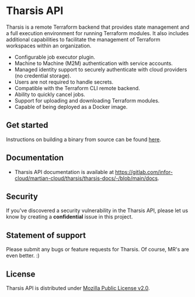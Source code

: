 # Tharsis API

Tharsis is a remote Terraform backend that provides state management and a full execution environment for running Terraform modules. It also includes additional capabilities to facilitate the management of Terraform workspaces within an organization.

- Configurable job executor plugin.
- Machine to Machine (M2M) authentication with service accounts.
- Managed identity support to securely authenticate with cloud providers (no credential storage).
- Users are not required to handle secrets.
- Compatible with the Terraform CLI remote backend.
- Ability to quickly cancel jobs.
- Support for uploading and downloading Terraform modules.
- Capable of being deployed as a Docker image.

## Get started

Instructions on building a binary from source can be found [here](https://gitlab.com/infor-cloud/martian-cloud/tharsis/tharsis-docs/-/blob/main/docs/setup/api/install.md).

## Documentation

- Tharsis API documentation is available at https://gitlab.com/infor-cloud/martian-cloud/tharsis/tharsis-docs/-/blob/main/docs.

## Security

If you've discovered a security vulnerability in the Tharsis API, please let us know by creating a **confidential** issue in this project.

## Statement of support

Please submit any bugs or feature requests for Tharsis.  Of course, MR's are even better.  :)

## License

Tharsis API is distributed under [Mozilla Public License v2.0](https://www.mozilla.org/en-US/MPL/2.0/).
